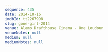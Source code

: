 ```yaml
---
sequence: 435
date: 2014-10-16
imdbId: tt2267998
slug: gone-girl-2014
venue: Alamo Drafthouse Cinema - One Loudoun
venueNotes: null
medium: null
mediumNotes: null
---
```


